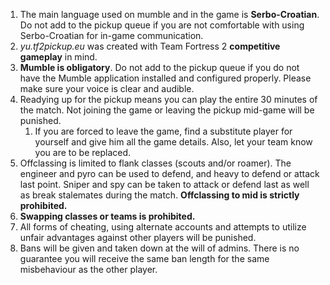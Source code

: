 1. The main language used on mumble and in the game is **Serbo-Croatian**. Do not add to the pickup queue if you are not comfortable with using Serbo-Croatian for in-game communication.
2. _yu.tf2pickup.eu_ was created with Team Fortress 2 **competitive gameplay** in mind.
3. **Mumble is obligatory**. Do not add to the pickup queue if you do not have the Mumble application installed and configured properly. Please make sure your voice is clear and audible.
4. Readying up for the pickup means you can play the entire 30 minutes of the match. Not joining the game or leaving the pickup mid-game will be punished.
    1. If you are forced to leave the game, find a substitute player for yourself and give him all the game details. Also, let your team know you are to be replaced.
5. Offclassing is limited to flank classes (scouts and/or roamer). The engineer and pyro can be used to defend, and heavy to defend or attack last point. Sniper and spy can be taken to attack or defend last as well as break stalemates during the match. **Offclassing to mid is strictly prohibited.**
6. **Swapping classes or teams is prohibited.**
7. All forms of cheating, using alternate accounts and attempts to utilize unfair advantages against other players will be punished.
8. Bans will be given and taken down at the will of admins. There is no guarantee you will receive the same ban length for the same misbehaviour as the other player.
